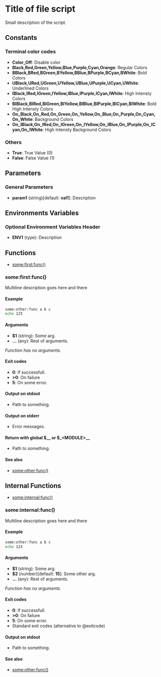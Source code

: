 # Title of file script

Small description of the script.

## Constants

### Terminal color codes
* **Color_Off**: Disable color
* **Black,Red,Green,Yellow,Blue,Purple,Cyan,Orange**: Regular Colors
* **BBlack,BRed,BGreen,BYellow,BBlue,BPurple,BCyan,BWhite**: Bold Colors
* **UBlack,URed,UGreen,UYellow,UBlue,UPurple,UCyan,UWhite**: Underlined Colors
* **IBlack,IRed,IGreen,IYellow,IBlue,IPurple,ICyan,IWhite**: High Intensty Colors
* **BIBlack,BIRed,BIGreen,BIYellow,BIBlue,BIPurple,BICyan,BIWhite**: Bold High Intensty Colors
* **On_Black,On_Red,On_Green,On_Yellow,On_Blue,On_Purple,On_Cyan,On_White**: Background Colors
* **On_IBlack,On_IRed,On_IGreen,On_IYellow,On_IBlue,On_IPurple,On_ICyan,On_IWhite**: High Intensty Background Colors
### Others
* **True**: True Value (0)
* **False**: False Value (1)


## Parameters

### General Parameters
* **param1** (string)[default: **val1**]: Description


## Environments Variables

### Optional Environment Variables Header
* **ENV1** (type):  Description


## Functions
* [some:first:func()](#somefirstfunc)


### some:first:func()

Multiline description goes here and
there

#### Example

```bash
some:other:func a b c
echo 123
```

#### Arguments

* **$1** (string): Some arg.
* **...** (any): Rest of arguments.

_Function has no arguments._

#### Exit codes

* **0**:  If successfull.
* **\>0**: On failure
* **5**:  On some error.

#### Output on stdout

* Path to something.

#### Output on stderr

* Error messages.

#### Return with global $__ or $_\<MODULE\>__

* Path to something.

#### See also

* [some:other:func()](#some:other:func())



## Internal Functions
* [some:internal:func()](#someinternalfunc)


### some:internal:func()

Multiline description goes here and
there

#### Example

```bash
some:other:func a b c
echo 123
```

#### Arguments

* **$1** (string): Some arg.
* **$2** (number)[default: **15**]: Some other arg.
* **...** (any): Rest of arguments.

_Function has no arguments._

#### Exit codes

* **0**:  If successfull.
* **\>0**: On failure
* **5**:  On some error.
* Standard exit codes (alternative to @exitcode)

#### Output on stdout

* Path to something.

#### See also

* [some:other:func()](#some:other:func())


